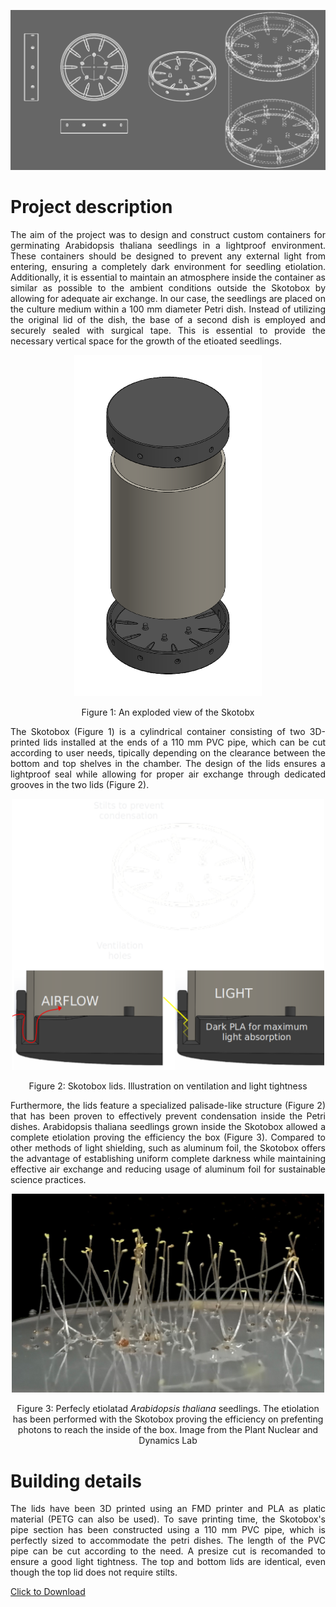 ![alt banner](images/Skotobox_banner.png)

# Project description
<p align="justify">The aim of the project was to design and construct custom containers for germinating Arabidopsis thaliana seedlings in a lightproof environment. These containers should be designed to prevent any external light from entering, ensuring a completely dark environment for seedling etiolation. Additionally, it is essential to maintain an atmosphere inside the container as similar as possible to the ambient conditions outside the Skotobox by allowing for adequate air exchange. In our case, the seedlings are placed on the culture medium within a 100 mm diameter Petri dish. Instead of utilizing the original lid of the dish, the base of a second dish is employed and securely sealed with surgical tape. This is essential to provide the necessary vertical space for the growth of the etioated seedlings.</p>

<p align="center">
  <img src="images/Skotobox_exploded.png" width="300px" />
</div>
<p align="center">Figure 1: An exploded view of the Skotobx</p>

<p align="justify">The Skotobox (Figure 1) is a cylindrical container consisting of two 3D-printed lids installed at the ends of a 110 mm PVC pipe, which can be cut according to user needs, tipically depending on the clearance between the bottom and top shelves in the  chamber. The design of the lids ensures a lightproof seal while allowing for proper air exchange through dedicated grooves in the two lids (Figure 2).</p>
  
<p align="center">
  <img src="images/Skotobox_details.png" width="500px" />
</div>
<p align="center">Figure 2: Skotobox lids. Illustration on ventilation and light tightness</p>
  
<p align="justify"> Furthermore, the lids feature a specialized palisade-like structure (Figure 2) that has been proven to effectively prevent condensation inside the Petri dishes.
 Arabidopsis thaliana seedlings grown inside the Skotobox allowed a complete etiolation proving the efficiency the box (Figure 3). Compared to other methods of light shielding, such as aluminum foil, the Skotobox offers the advantage of establishing uniform complete darkness while maintaining effective air exchange and reducing usage of aluminum foil for sustainable science practices.</p>

<p align="center">
  <img src="images/Etiolated_Arabidopsis_seedlings.png" width="500px" />
</div>
<p align="center">Figure 3: Perfecly etiolatad <i> Arabidopsis thaliana </i> seedlings. The etiolation has been performed with the Skotobox proving the efficiency on prefenting photons to reach the inside of the box. Image from the Plant Nuclear and Dynamics Lab </p> 

# Building details
<p align="justify">The lids have been 3D printed using an FMD printer and PLA as platic material (PETG can also be used). To save printing time, the Skotobox's pipe section has been constructed using a 110 mm PVC pipe, which is perfectly sized to accommodate the petri dishes. The length of the PVC pipe can be cut according to the need. A presize cut is recomanded to ensure a good light tightness. The top and bottom lids are identical, even though the top lid does not require stilts.</p>
<a href="myFile.js" download>Click to Download</a>
